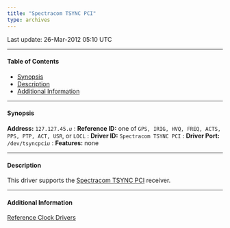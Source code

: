 ```yaml
---
title: "Spectracom TSYNC PCI"
type: archives
---
```


Last update: 26-Mar-2012 05:10 UTC

* * *

#### Table of Contents

*   [Synopsis](/archives/drivers/driver45/#synopsis)
*   [Description](/archives/drivers/driver45/#description)
*   [Additional Information](/archives/drivers/driver45/#additional-information)

* * *

#### Synopsis

**Address:** <code>127.127.45._u_</code>
: **Reference ID:** one of `GPS, IRIG, HVQ, FREQ, ACTS, PPS, PTP, ACT, USR`, or `LOCL`
: **Driver ID:** `Spectracom TSYNC PCI`
: **Driver Port:** <code>/dev/tsyncpci*u*</code>
: **Features:** none

* * *

#### Description

This driver supports the [Spectracom TSYNC PCI](https://www.orolia.com/new-rugged-compact-pci-time-code-processor/) receiver.

* * *

#### Additional Information

[Reference Clock Drivers](/archives/4.2.8-series/refclock/)